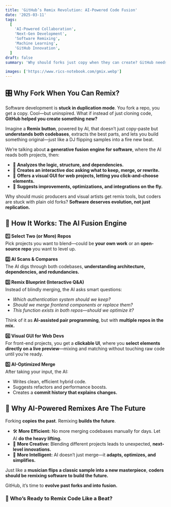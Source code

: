 ```yaml
---
title: 'GitHub’s Remix Revolution: AI-Powered Code Fusion'
date: '2025-03-11'
tags:
  [
    'AI-Powered Collaboration',
    'Next-Gen Development',
    'Software Remixing',
    'Machine Learning',
    'GitHub Innovation',
  ]
draft: false
summary: 'Why should forks just copy when they can create? GitHub needs a Remix feature—an AI-powered fusion engine that blends codebases, asks smart questions, and builds something **new** instead of just cloning the past.'

images: ['https://www.rics-notebook.com/gmix.webp']
---
```


## 🎛️ **Why Fork When You Can Remix?**  

Software development is **stuck in duplication mode**. You fork a repo, you get a copy. Cool—but uninspired. What if instead of just cloning code, **GitHub helped you create something new?**  

Imagine a **Remix button**, powered by AI, that doesn’t just copy-paste but **understands both codebases**, extracts the best parts, and lets you build something original—just like a DJ flipping samples into a fire new beat.  

We’re talking about **a generative fusion engine for software**, where the AI reads both projects, then:  

- 🧠 **Analyzes the logic, structure, and dependencies.**  
- 📝 **Creates an interactive doc asking what to keep, merge, or rewrite.**  
- 🎨 **Offers a visual GUI for web projects, letting you click-and-choose elements.**  
- 🚀 **Suggests improvements, optimizations, and integrations on the fly.**  

Why should music producers and visual artists get remix tools, but coders are stuck with plain old forks? **Software deserves evolution, not just replication.**  

## 🔄 **How It Works: The AI Fusion Engine**  

**1️⃣ Select Two (or More) Repos**  
Pick projects you want to blend—could be **your own work** or an **open-source repo** you want to level up.  

**2️⃣ AI Scans & Compares**  
The AI digs through both codebases, **understanding architecture, dependencies, and redundancies.**  

**3️⃣ Remix Blueprint (Interactive Q&A)**  
Instead of blindly merging, the AI asks smart questions:  
- *Which authentication system should we keep?*  
- *Should we merge frontend components or replace them?*  
- *This function exists in both repos—should we optimize it?*  

Think of it as **AI-assisted pair programming**, but with **multiple repos in the mix.**  

**4️⃣ Visual GUI for Web Devs**  
For front-end projects, you get a **clickable UI**, where you **select elements directly on a live preview**—mixing and matching without touching raw code until you’re ready.  

**5️⃣ AI-Optimized Merge**  
After taking your input, the AI:  
- Writes clean, efficient hybrid code.  
- Suggests refactors and performance boosts.  
- Creates a **commit history that explains changes.**  

## 🤖 **Why AI-Powered Remixes Are The Future**  

Forking **copies the past**. Remixing **builds the future**.   

- 🛠 **More Efficient:** No more merging codebases manually for days. Let AI **do the heavy lifting.**  
- 🎵 **More Creative:** Blending different projects leads to unexpected, **next-level innovations.**  
- 🧠 **More Intelligent:** AI doesn’t just merge—it **adapts, optimizes, and simplifies.**  

Just like a **musician flips a classic sample into a new masterpiece**, **coders should be remixing software to build the future.**  

GitHub, it’s time to **evolve past forks and into fusion.**  

### 🚀 **Who’s Ready to Remix Code Like a Beat?**  
